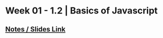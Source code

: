 # **Week 01 - 1.2 | Basics of Javascript**

## [Notes / Slides Link](https://projects.100xdevs.com/tracks/javascript-1/Javascript-101-1)